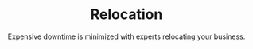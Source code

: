 ---
sort_key: 27
category_sort_key: 1
layout: "sku"
id: relocation-hour
title: "Relocation"
heading: "Relocation"
subtitle: "Expensive downtime is minimized with experts relocating your business."
category: "On-Demand Support"
category_description: "Technical support at on-demand rates."
features:
 - feature: "Our specialised technicians are fully trained and assist both small and large businesses relocating. We are experienced with equipment relocation and complex migration of web and email servers." - feature: "IT Solver is able to provide combined IT solutions as part of our overall move package to ensure complete project management during your move." - feature: "# IT Move and Re-Connect" - feature: "We agree you may or may not wish for your staff to undertake the task of disconnecting and reconnecting their own PC’s as a part of their responsibilities during the moving process. Similarly, your IT crowd may have enough on their plate without the need to re-commission and test your IT equipment prior to the start of business at your new location."
price: "99"
unit: "hour"
australia_only: "Yes"
---